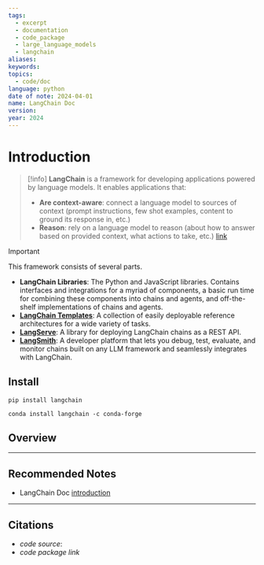 ```yaml
---
tags:
  - excerpt
  - documentation
  - code_package
  - large_language_models
  - langchain
aliases: 
keywords: 
topics:
  - code/doc
language: python
date of note: 2024-04-01
name: LangChain Doc
version: 
year: 2024
---
```

# Introduction

> [!info]
> **LangChain** is a framework for developing applications powered by language models. It enables applications that:
> 
> - **Are context-aware**: connect a language model to sources of context (prompt instructions, few shot examples, content to ground its response in, etc.)
> - **Reason**: rely on a language model to reason (about how to answer based on provided context, what actions to take, etc.)
> [link](https://python.langchain.com/docs/get_started/introduction)

>[!important]
> This framework consists of several parts.
> 
> - **LangChain Libraries**: The Python and JavaScript libraries. Contains interfaces and integrations for a myriad of components, a basic run time for combining these components into chains and agents, and off-the-shelf implementations of chains and agents.
> - **[LangChain Templates](https://python.langchain.com/docs/templates)**: A collection of easily deployable reference architectures for a wide variety of tasks.
> - **[LangServe](https://python.langchain.com/docs/langserve)**: A library for deploying LangChain chains as a REST API.
> - **[LangSmith](https://python.langchain.com/docs/langsmith)**: A developer platform that lets you debug, test, evaluate, and monitor chains built on any LLM framework and seamlessly integrates with LangChain.

## Install


```
pip install langchain
```

```
conda install langchain -c conda-forge
```


## Overview




-----------
##  Recommended Notes

- LangChain Doc [introduction](https://python.langchain.com/docs/get_started/introduction)






----------
##  Citations

- *code source*:
- *code package link*




